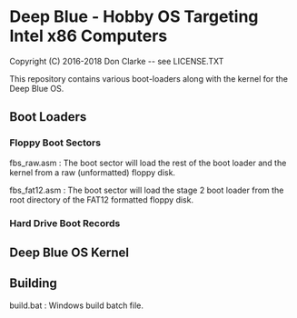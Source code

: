 # Deep Blue - Hobby OS Targeting Intel x86 Computers

Copyright (C) 2016-2018 Don Clarke -- see LICENSE.TXT

This repository contains various boot-loaders along with the kernel for the Deep Blue OS.

## Boot Loaders

### Floppy Boot Sectors

fbs_raw.asm     : The boot sector will load the rest of the boot loader and the kernel from a raw (unformatted) floppy disk.

fbs_fat12.asm   : The boot sector will load the stage 2 boot loader from the root directory of the FAT12 formatted floppy disk.

### Hard Drive Boot Records

## Deep Blue OS Kernel

## Building

build.bat   : Windows build batch file.
